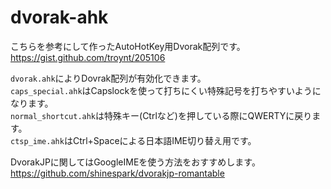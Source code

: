 
# dvorak-ahk

こちらを参考にして作ったAutoHotKey用Dvorak配列です。  
<https://gist.github.com/troynt/205106>

`dvorak.ahk`によりDovrak配列が有効化できます。  
`caps_special.ahk`はCapslockを使って打ちにくい特殊記号を打ちやすいようになります。  
`normal_shortcut.ahk`は特殊キー(Ctrlなど)を押している際にQWERTYに戻ります。  
`ctsp_ime.ahk`はCtrl+Spaceによる日本語IME切り替え用です。  

DvorakJPに関してはGoogleIMEを使う方法をおすすめします。  
<https://github.com/shinespark/dvorakjp-romantable>
